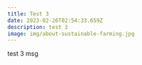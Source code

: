 ```yaml
---
title: Test 3
date: 2023-02-26T02:54:33.659Z
description: test 3
image: img/about-sustainable-farming.jpg
---
```

t﻿est 3 msg